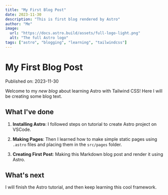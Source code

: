 ```yaml
---
title: "My First Blog Post"
date: 2023-11-30
description: "This is first blog rendered by Astro"
author: "Me"
image:
  url: "https://docs.astro.build/assets/full-logo-light.png"
  alt: "The full Astro logo"
tags: ["astro", "blogging", "learning", "tailwindcss"]
---
```


# My First Blog Post

Published on: 2023-11-30

Welcome to my _new blog_ about learning Astro with Tailwind CSS! Here I will be creating some blog text.

## What I've done

1. **Installing Astro**: I followed steps on tutorial to create Astro project on VSCode.

2. **Making Pages**: Then I learned how to make simple static pages using `.astro` files and placing them in the `src/pages` folder.

3. **Creating First Post**: Making this Markdown blog post and render it using Astro.

## What's next

I will finish the Astro tutorial, and then keep learning this cool framework.

